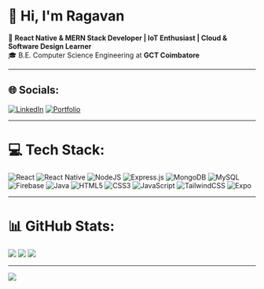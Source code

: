 # 👋 Hi, I'm Ragavan

🚀 **React Native & MERN Stack Developer | IoT Enthusiast | Cloud & Software Design Learner**  
🎓 B.E. Computer Science Engineering at **GCT Coimbatore**

---

## 🌐 Socials:
[![LinkedIn](https://img.shields.io/badge/LinkedIn-%230077B5.svg?logo=linkedin&logoColor=white)](https://linkedin.com/in/ragavandevp)
[![Portfolio](https://img.shields.io/badge/Portfolio-%23000000.svg?logo=vercel&logoColor=white)](https://ragavan.vercel.app)

---

# 💻 Tech Stack:
![React](https://img.shields.io/badge/react-%2320232a.svg?style=for-the-badge&logo=react&logoColor=%2361DAFB) 
![React Native](https://img.shields.io/badge/react_native-%2320232a.svg?style=for-the-badge&logo=react&logoColor=%2361DAFB) 
![NodeJS](https://img.shields.io/badge/node.js-6DA55F?style=for-the-badge&logo=node.js&logoColor=white) 
![Express.js](https://img.shields.io/badge/express.js-%23404d59.svg?style=for-the-badge&logo=express&logoColor=%2361DAFB) 
![MongoDB](https://img.shields.io/badge/MongoDB-%234ea94b.svg?style=for-the-badge&logo=mongodb&logoColor=white) 
![MySQL](https://img.shields.io/badge/mysql-%2300f.svg?style=for-the-badge&logo=mysql&logoColor=white) 
![Firebase](https://img.shields.io/badge/firebase-%23039BE5.svg?style=for-the-badge&logo=firebase) 
![Java](https://img.shields.io/badge/java-%23ED8B00.svg?style=for-the-badge&logo=openjdk&logoColor=white) 
![HTML5](https://img.shields.io/badge/html5-%23E34F26.svg?style=for-the-badge&logo=html5&logoColor=white) 
![CSS3](https://img.shields.io/badge/css3-%231572B6.svg?style=for-the-badge&logo=css3&logoColor=white) 
![JavaScript](https://img.shields.io/badge/javascript-%23323330.svg?style=for-the-badge&logo=javascript&logoColor=%23F7DF1E) 
![TailwindCSS](https://img.shields.io/badge/tailwindcss-%2338B2AC.svg?style=for-the-badge&logo=tailwind-css&logoColor=white) 
![Expo](https://img.shields.io/badge/expo-1C1E24?style=for-the-badge&logo=expo&logoColor=#D04A37) 

---

# 📊 GitHub Stats:
![](https://github-readme-stats.vercel.app/api?username=ragavanperarasu&theme=one_dark_pro&hide_border=false&include_all_commits=true&count_private=true)
![](https://github-readme-streak-stats.herokuapp.com/?user=ragavanperarasu&theme=one_dark_pro&hide_border=false)
![](https://github-readme-stats.vercel.app/api/top-langs/?username=ragavanperarasu&theme=one_dark_pro&hide_border=false&include_all_commits=true&count_private=true&layout=compact)

---

[![](https://visitcount.itsvg.in/api?id=ragavanperarasu&icon=0&color=0)](https://visitcount.itsvg.in)

<!-- Profile README created with ❤️ -->
